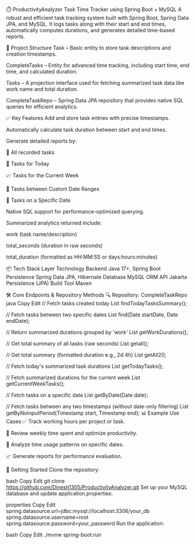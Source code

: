 ⏱️ ProductivityAnalyzer
Task Time Tracker using Spring Boot + MySQL
A robust and efficient task tracking system built with Spring Boot, Spring Data JPA, and MySQL. It logs tasks along with their start and end times, automatically computes durations, and generates detailed time-based reports.

📁 Project Structure
Task – Basic entity to store task descriptions and creation timestamps.

CompleteTasks – Entity for advanced time tracking, including start time, end time, and calculated duration.

Tasks – A projection interface used for fetching summarized task data like work name and total duration.

CompleteTaskRepo – Spring Data JPA repository that provides native SQL queries for efficient analytics.

✅ Key Features
Add and store task entries with precise timestamps.

Automatically calculate task duration between start and end times.

Generate detailed reports by:

📌 All recorded tasks

📅 Tasks for Today

📈 Tasks for the Current Week

📆 Tasks between Custom Date Ranges

📍 Tasks on a Specific Date

Native SQL support for performance-optimized querying.

Summarized analytics returned include:

work (task name/description)

total_seconds (duration in raw seconds)

total_duration (formatted as HH:MM:SS or days:hours:minutes)

📦 Tech Stack
Layer	Technology
Backend	Java 17+, Spring Boot
Persistence	Spring Data JPA, Hibernate
Database	MySQL
ORM API	Jakarta Persistence (JPA)
Build Tool	Maven

🛠️ Core Endpoints & Repository Methods
🔍 Repository: CompleteTaskRepo
java
Copy
Edit
// Fetch tasks created today
List<CompleteTasks> findTodayTasksSummary();

// Fetch tasks between two specific dates
List<CompleteTasks> find(Date startDate, Date endDate);

// Return summarized durations grouped by 'work'
List<Tasks> getWorkDurations();

// Get total summary of all tasks (raw seconds)
List<Tasks> getall();

// Get total summary (formatted duration e.g., 2d 4h)
List<Tasks> getAll2();

// Fetch today's summarized task durations
List<Tasks> getTodayTasks();

// Fetch summarized durations for the current week
List<Tasks> getCurrentWeekTasks();

// Fetch tasks on a specific date
List<Tasks> getByDate(Date date);

// Fetch tasks between any two timestamps (without date-only filtering)
List<Tasks> getByNoInputPeriod(Timestamp start, Timestamp end);
📊 Example Use Cases
✅ Track working hours per project or task.

🔁 Review weekly time spent and optimize productivity.

📆 Analyze time usage patterns on specific dates.

📈 Generate reports for performance evaluation.

🚀 Getting Started
Clone the repository:

bash
Copy
Edit
git clone https://github.com/Dinesh1305/ProductivityAnalyzer.git
Set up your MySQL database and update application.properties:

properties
Copy
Edit
spring.datasource.url=jdbc:mysql://localhost:3306/your_db
spring.datasource.username=root
spring.datasource.password=your_password
Run the application:

bash
Copy
Edit
./mvnw spring-boot:run
